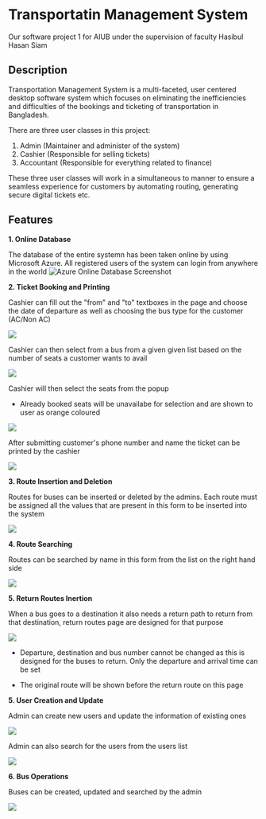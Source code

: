 # Transportatin Management System
Our software project 1 for AIUB under the supervision of faculty Hasibul Hasan Siam


## Description
Transportation Management System is a multi-faceted, user centered desktop software system which focuses on eliminating the inefficiencies and difficulties of the bookings and ticketing of transportation in Bangladesh.

There are three user classes in this project:
1.	Admin (Maintainer and administer of the system)
2.	Cashier (Responsible for selling tickets)
3.	Accountant (Responsible for everything related to finance)

These three user classes will work in a simultaneous to manner to ensure a seamless experience for customers by automating routing, generating secure digital tickets etc.


## Features

**1. Online Database**

The database of the entire systemn has been taken online by using Microsoft Azure. All registered users of the system can login from anywhere in the world 
![Azure Online Database Screenshot](Readme%20attachments/Online%20db.png)


**2. Ticket Booking and Printing**

Cashier can fill out the "from" and "to" textboxes in the page and choose the date of departure as well as choosing the bus type for the customer (AC/Non AC)

![](Readme%20attachments/CashierDashboard.png)

Cashier can then select from a bus from a given  given list based on the number of seats a customer wants to avail

![](Readme%20attachments/CashierDashboard2.png)

Cashier will then select the seats from the popup

- Already booked seats will be unavailabe for selection and are shown to user as orange coloured

![](Readme%20attachments/CashierDashboard3.png)

After submitting customer's phone number and name the ticket can be printed by the cashier

![](Readme%20attachments/CashierDashboard4.png)


**3. Route Insertion and Deletion**

Routes for buses can be inserted or deleted by the admins. Each route must be assigned all the values that are present in this form to be inserted into the system

![](Readme%20attachments/RouteForm1.png)

**4. Route Searching**

Routes can be searched by name in this form from the list on the right hand side

![](Readme%20attachments/RouteForm3.png)

**5. Return Routes Inertion**

When a bus goes to a destination it also needs a return path to return from that destination, return routes page are designed for that purpose

![](Readme%20attachments/RouteForm2.png)

- Departure, destination and bus number cannot be changed as this is designed for the buses to return. Only the departure and arrival time can be set

- The original route will be shown before the return route on this page

**5. User Creation and Update**

Admin can create new users and update the information of existing ones

![](Readme%20attachments/UserForm1.png)

Admin can also search for the users from the users list

![](Readme%20attachments/UserForm2.png)

**6. Bus Operations**

Buses can be created, updated and searched by the admin

![](Readme%20attachments/BusForm1.png)